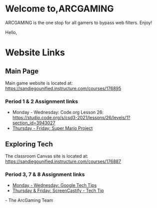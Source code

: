 # Welcome to,ARCGAMING
ARCGAMING is the one stop for all gamers to bypass web filters. Enjoy!
<html>
  <head>

  </head>
  <p>Hello,</p>
  <h1>Website Links</h1>
  <p></p>
  <h2>Main Page</h2>
  <p>
    Main game website is located at:
    <a href="https://sandiegounified.instructure.com/courses/176895"
      >https://sandiegounified.instructure.com/courses/176895</a
    >
  </p>
  <h3>Period 1 & 2 Assignment links</h3>
  <ul>
    <li>
      Monday - Wednesday: Code.org Lesson 26:
      <a
        href="https://studio.code.org/s/csd3-2021/lessons/26/levels/1?section_id=3943027"
      >
        https://studio.code.org/s/csd3-2021/lessons/26/levels/1?section_id=3943027
      </a>
    </li>
    <li>
      <a
        href="https://sandiegounified.instructure.com/courses/176895/assignments/1074462"
        >Thursday - Friday: Super Mario Project</a
      >
    </li>
  </ul>

  <h2>Exploring Tech</h2>
  <p>
    The classroom Canvas site is located at:
    <a href="https://sandiegounified.instructure.com/courses/176887"
      >https://sandiegounified.instructure.com/courses/176887</a
    >
  </p>

  <h3>Period 3, 7 & 8 Assignment links</h3>
  <ul>
    <li>
      <a
        href="https://sandiegounified.instructure.com/courses/176887/assignments/991349"
        >Monday - Wednesday: Google Tech Tips</a
      >
    </li>
    <li>
      <a
        href="https://sandiegounified.instructure.com/courses/176887/assignments/991384"
        >Thursday & Friday: ScreenCastify - Tech Tip</a
      >
    </li>
  </ul>
  <p>- The ArcGaming Team</p>

 
